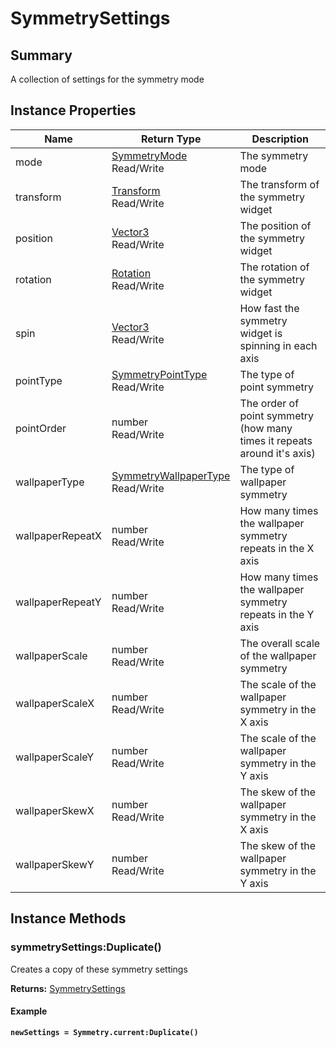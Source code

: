 
# SymmetrySettings

## Summary
A collection of settings for the symmetry mode


## Instance Properties

<table data-full-width="false">
<thead><tr><th>Name</th><th>Return Type</th><th>Description</th></tr></thead>
<tbody>
<tr><td>mode</td><td><a href="symmetrymode.md">SymmetryMode</a><br>Read/Write</td><td>The symmetry mode</td></tr>
<tr><td>transform</td><td><a href="transform.md">Transform</a><br>Read/Write</td><td>The transform of the symmetry widget</td></tr>
<tr><td>position</td><td><a href="vector3.md">Vector3</a><br>Read/Write</td><td>The position of the symmetry widget</td></tr>
<tr><td>rotation</td><td><a href="rotation.md">Rotation</a><br>Read/Write</td><td>The rotation of the symmetry widget</td></tr>
<tr><td>spin</td><td><a href="vector3.md">Vector3</a><br>Read/Write</td><td>How fast the symmetry widget is spinning in each axis</td></tr>
<tr><td>pointType</td><td><a href="symmetrypointtype.md">SymmetryPointType</a><br>Read/Write</td><td>The type of point symmetry</td></tr>
<tr><td>pointOrder</td><td>number<br>Read/Write</td><td>The order of point symmetry (how many times it repeats around it's axis)</td></tr>
<tr><td>wallpaperType</td><td><a href="symmetrywallpapertype.md">SymmetryWallpaperType</a><br>Read/Write</td><td>The type of wallpaper symmetry</td></tr>
<tr><td>wallpaperRepeatX</td><td>number<br>Read/Write</td><td>How many times the wallpaper symmetry repeats in the X axis</td></tr>
<tr><td>wallpaperRepeatY</td><td>number<br>Read/Write</td><td>How many times the wallpaper symmetry repeats in the Y axis</td></tr>
<tr><td>wallpaperScale</td><td>number<br>Read/Write</td><td>The overall scale of the wallpaper symmetry</td></tr>
<tr><td>wallpaperScaleX</td><td>number<br>Read/Write</td><td>The scale of the wallpaper symmetry in the X axis</td></tr>
<tr><td>wallpaperScaleY</td><td>number<br>Read/Write</td><td>The scale of the wallpaper symmetry in the Y axis</td></tr>
<tr><td>wallpaperSkewX</td><td>number<br>Read/Write</td><td>The skew of the wallpaper symmetry in the X axis</td></tr>
<tr><td>wallpaperSkewY</td><td>number<br>Read/Write</td><td>The skew of the wallpaper symmetry in the Y axis</td></tr>
</tbody></table>




## Instance Methods

        
### symmetrySettings:Duplicate()

Creates a copy of these symmetry settings

**Returns:** <a href="symmetrysettings.md">SymmetrySettings</a> 




#### Example

<pre class="language-lua"><code class="lang-lua"><strong>newSettings = Symmetry.current:Duplicate()</strong></code></pre>



    
